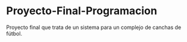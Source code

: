 # Proyecto-Final-Programacion
Proyecto final que trata de un sistema para un complejo de canchas de fútbol.
